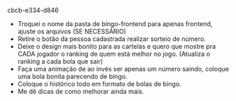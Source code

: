 cbcb-e334-d846

- Troquei o nome da pasta de bingo-frontend para apenas frontend, ajuste os arquivos (SE NECESSÁRIO)
- Retire o botão da pessoa cadastrada realizar sorteio de número.
- Deixe o design mais bonito para as cartelas e quero que mostre pra CADA jogador o ranking de quem está melhor no jogo. (Atualiza o ranking a cada bola que sair)
- Faça uma animação de ao invés ser apenas um número saindo, coloque uma bola bonita parecendo de bingo.
- Coloque o histórico todo em formato de bolas de bingo.
- Me dê dicas de como melhorar ainda mais.